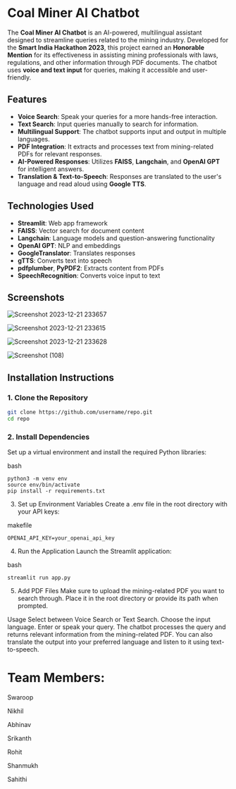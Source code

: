 # Coal Miner AI Chatbot

The **Coal Miner AI Chatbot** is an AI-powered, multilingual assistant designed to streamline queries related to the mining industry. Developed for the **Smart India Hackathon 2023**, this project earned an **Honorable Mention** for its effectiveness in assisting mining professionals with laws, regulations, and other information through PDF documents. The chatbot uses **voice and text input** for queries, making it accessible and user-friendly.

## Features
- **Voice Search**: Speak your queries for a more hands-free interaction.
- **Text Search**: Input queries manually to search for information.
- **Multilingual Support**: The chatbot supports input and output in multiple languages.
- **PDF Integration**: It extracts and processes text from mining-related PDFs for relevant responses.
- **AI-Powered Responses**: Utilizes **FAISS**, **Langchain**, and **OpenAI GPT** for intelligent answers.
- **Translation & Text-to-Speech**: Responses are translated to the user's language and read aloud using **Google TTS**.

## Technologies Used
- **Streamlit**: Web app framework
- **FAISS**: Vector search for document content
- **Langchain**: Language models and question-answering functionality
- **OpenAI GPT**: NLP and embeddings
- **GoogleTranslator**: Translates responses
- **gTTS**: Converts text into speech
- **pdfplumber**, **PyPDF2**: Extracts content from PDFs
- **SpeechRecognition**: Converts voice input to text

## Screenshots


![Screenshot 2023-12-21 233657](https://github.com/user-attachments/assets/6ff05efd-bb69-4c1d-ae49-6728f8426596)




![Screenshot 2023-12-21 233615](https://github.com/user-attachments/assets/ba3032bb-4d57-49c0-9b6b-73bf565b6223)


![Screenshot 2023-12-21 233628](https://github.com/user-attachments/assets/29d77cb3-14fd-4209-bcff-5945824be4dd)



![Screenshot (108)](https://github.com/user-attachments/assets/9c07d874-acb8-4e42-ad96-eaa71cb04dc9)


## Installation Instructions

### 1. Clone the Repository
```bash
git clone https://github.com/username/repo.git
cd repo
```
### 2. Install Dependencies
Set up a virtual environment and install the required Python libraries:

bash
```
python3 -m venv env
source env/bin/activate
pip install -r requirements.txt
```
3. Set up Environment Variables
Create a .env file in the root directory with your API keys:

makefile
```
OPENAI_API_KEY=your_openai_api_key
```
4. Run the Application
Launch the Streamlit application:

bash
```
streamlit run app.py
```
5. Add PDF Files
Make sure to upload the mining-related PDF you want to search through. Place it in the root directory or provide its path when prompted.

Usage
Select between Voice Search or Text Search.
Choose the input language.
Enter or speak your query.
The chatbot processes the query and returns relevant information from the mining-related PDF.
You can also translate the output into your preferred language and listen to it using text-to-speech.

# Team Members:

Swaroop

Nikhil

Abhinav

Srikanth

Rohit

Shanmukh

Sahithi


